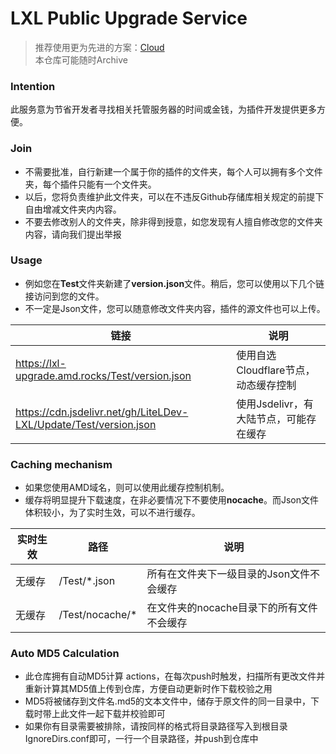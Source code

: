 # LXL Public Upgrade Service
> 推荐使用更为先进的方案：[Cloud](https://github.com/LiteLDev-LXL/Cloud) <br>
> 本仓库可能随时Archive

### Intention
此服务意为节省开发者寻找相关托管服务器的时间或金钱，为插件开发提供更多方便。

### Join
 - 不需要批准，自行新建一个属于你的插件的文件夹，每个人可以拥有多个文件夹，每个插件只能有一个文件夹。
 - 以后，您将负责维护此文件夹，可以在不违反Github存储库相关规定的前提下自由增减文件夹内内容。
 - 不要去修改别人的文件夹，除非得到授意，如您发现有人擅自修改您的文件夹内容，请向我们提出举报

### Usage
 - 例如您在**Test**文件夹新建了**version.json**文件。稍后，您可以使用以下几个链接访问到您的文件。
 - 不一定是Json文件，您可以随意修改文件夹内容，插件的源文件也可以上传。

链接 | 说明
-|-
https://lxl-upgrade.amd.rocks/Test/version.json | 使用自选Cloudflare节点，动态缓存控制
https://cdn.jsdelivr.net/gh/LiteLDev-LXL/Update/Test/version.json | 使用Jsdelivr，有大陆节点，可能存在缓存

### Caching mechanism
 - 如果您使用AMD域名，则可以使用此缓存控制机制。
 - 缓存将明显提升下载速度，在非必要情况下不要使用**nocache**。而Json文件体积较小，为了实时生效，可以不进行缓存。

实时生效 | 路径 | 说明
-|-|-
无缓存 | /Test/*.json | 所有在文件夹下一级目录的Json文件不会缓存
无缓存 | /Test/nocache/* | 在文件夹的nocache目录下的所有文件不会缓存

### Auto MD5 Calculation

- 此仓库拥有自动MD5计算 actions，在每次push时触发，扫描所有更改文件并重新计算其MD5值上传到仓库，方便自动更新时作下载校验之用
- MD5将被储存到文件名.md5的文本文件中，储存于原文件的同一目录中，下载时带上此文件一起下载并校验即可
- 如果你有目录需要被排除，请按同样的格式将目录路径写入到根目录IgnoreDirs.conf即可，一行一个目录路径，并push到仓库中
